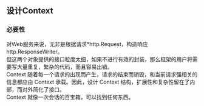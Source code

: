 ## 设计Context
### 必要性
对Web服务来说，无非是根据请求*http.Request，构造响应http.ResponseWriter。  
但这两个对象提供的接口粒度太细，如果不进行有效的封装，那么框架的用户将需要写大量重复，繁杂的代码，而且容易出错。  
Context 随着每一个请求的出现而产生，请求的结束而销毁，和当前请求强相关的信息都应由 Context 承载。因此，设计 Context 结构，扩展性和复杂性留在了内部，而对外简化了接口。  
Context 就像一次会话的百宝箱，可以找到任何东西。
